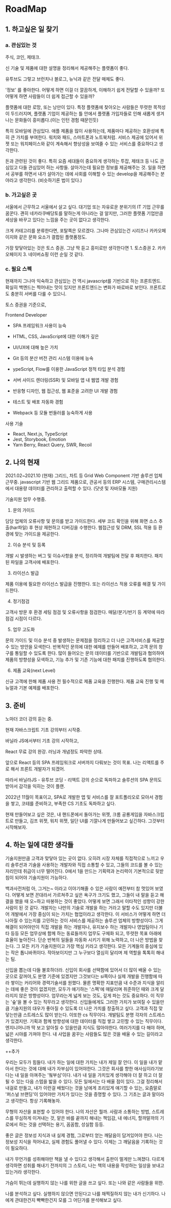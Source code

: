 # RoadMap

## 1. 하고싶은 일 찾기

### a. 관심있는 것

주식, 코인, 제태크.

신 기술 및 제품에 대한 설명을 정리해서 제공해주는 플랫폼이 좋다.

유투브도 그렇고 브런치나 블로그, 뉴닉과 같은 전달 매체도 좋다.

'정보' 를 좋아한다. 어떻게 하면 이걸 더 깔끔하게, 이해하기 쉽게 전달할 수 있을까? 또 어떻게 하면 사람들이 더 쉽게 접근할 수 있을까?

플랫폼에 대한 로망, 또는 낭만이 있다. 특정 플랫폼에 찾아오는 사람들은 뚜렷한 목적성이 두드러지며, 플랫폼 기업이 제공하는 틀 안에서 플랫폼 가입자들로 인해 새롭게 생겨나는 문화들이 흥미롭다.(이는 인턴 경험 때문인듯)

특히 모바일에 관심있다. 애플 제품을 많이 사용하는데, 제품마다 제공하는 호환성에 특히 큰 가치를 부여한다. 워치와 패드, 스마트폰과 노트북처럼. 서비스 제공에 있어서 위젯 또는 워치페이스와 같이 계속해서 향상성을 보여줄 수 있는 서비스를 중요하다고 생각한다.

돈과 관련된 것이 좋다. 특히 요즘 세대들이 중요하게 생각하는 투잡, 제태크 등 나도 관심있고 다들 관심있어 하는 사항들. 살아가는데 필요한 정보를 제공해주는 것. 일을 하면서 공부를 하면서 내가 살아가는 데에 사회를 이해할 수 있는 develop을 제공해주는 분야라고 생각한다. (비슷하기론 법이 있다.)

### b. 가고싶은 곳

서울에서 근무하고 서울에서 살고 싶다. 대기업 또는 자유로운 분위기의 IT 기업 근무를 꿈꾼다. 괜히 네카라쿠배당토를 말하는게 아니라는 걸 알지만, 그러한 플랫폼 기업만큼 세상을 바꾸고 있다는 느낌을 주는 곳이 없다고 생각한다.

크게 카테고리를 분류한다면, 포탈쪽은 모르겠다. 그나마 관심있는건 시리즈나 카카오페이지와 같은 문화 요소가 결합된 플랫폼정도.

가장 맞닿아있는 것은 토스 증권. 그냥 딱 듣고 흥미로만 생각한다면 1. 토스증권 2. 카카오페이지 3. 네이버쇼핑 이런 순일 것 같다.


### c. 필요 스펙

현재까지 그나마 익숙하고 관심있는 건 역시 javascript를 기반으로 하는 프론트엔드. 확실히 백엔드는 찍어내는 맛이 있지만 프론트엔드는 변화가 바로바로 보인다. 프론트로도 충분히 서버를 다룰 수 있으니.

토스 증권을 기준으로,


Frontend Developer

- SPA 프레임워크 사용이 능숙
- HTML, CSS, JavaScript에 대한 이해가 깊은
- UI/UX에 대해 높은 가치
- Git 등의 분산 버전 관리 시스템 이용에 능숙

- ypeScript, Flow를 이용한 JavaScript 정적 타입 분석 경험
- 서버 사이드 렌더링(SSR) 및 모바일 앱 내 웹앱 개발 경험
- 반응형 디자인, 웹 접근성, 웹 표준을 고려한 UI 개발 경험
- 테스트 및 배포 자동화 경험
- Webpack 등 모듈 번들러를 능숙하게 사용

사용 기술
- React, Next.js, TypeScript
- Jest, Storybook, Emotion
- Yarn Berry, React Query, SWR, Recoil


## 2. 나의 현재

2021.02~2021.10 (현재) 그리드, 차트 등  Grid Web Component 기반 솔루션 업체 근무중. javascript 기반 웹 그리드 제품으로, 관공서 등의 ERP 시스템, 구매관리시스템에서 대용량 데이터를 관리하고 출력할 수 있다. (닷넷 및 자바모듈 지원)

기술지원 업무 수행중. 

1. 문의 가이드

담당 업체의 오류사항 및 문의를 받고 가이드한다. 세부 코드 확인을 위해 화면 소스 추출(har파일) 후 현상 재현하고 디버깅을 수행한다. 웹접근성 및 DRM, SSL 적용 등 환경에 맞는 가이드을 제공한다.

2. 이슈 분석 및 등록

개발 시 발생하는 버그 및 이슈사항을 분석, 정리하여 개발팀에 전달 후 패치한다. 패치된 파일을 고객사에 배포한다.

3. 라이선스 발급

제품 이용에 필요한 라이선스 발급을 진행한다. 또는 라이선스 적용 오류를 해결 및 가이드한다.

4. 정기점검

고객사 방문 후 환경 세팅 점검 및 오류사항을 점검한다. 매달/분기/반기 등 계약에 따라 점검 시점이 다르다.

5. 업무 고도화

문의 가이드 및 이슈 분석 중 발생하는 문제점을 정리하고 더 나은 고객서비스를 제공할 수 있는 방안을 모색한다. 반복적인 문의에 대한 예제를 만들어 배포하고, 고객 문의 창구를 통일할 수 있도록 한다. 많이 들어오는 문의 데이터를 기반으로 개발팀과 협의하여 제품의 방향성을 모색하고, 기능 추가 및 기존 기능에 대한 패치를 진행하도록 협의한다.

6. 제품 교육(next Level)

신규 고객에 한해 제품 사용 전 필수적으로 제품 교육을 진행한다. 제품 교육 진행 및 메뉴얼과 기본 예제를 배포한다.

## 3. 준비

노마더 코더 강의 듣는 중.

현재 자바스크립트 기초 강의부터 시작중.

바닐라 JS에서부터 기초 강의 시작하고,

React 무료 강의 완강. 러닝과 개념정도 파악한 상태.

앞으로 React 등의 SPA 프레임워크로 서버까지 다뤄보는 것이 목표. 나는 리액트를 주로 해서 프론트 개발자가 되겠어.

따라서 바닐라JS - 유투브 코딩 - 리액트 강의 순으로 독파하고 
솔루션의 SPA 문의도 받아서 감각을 익히는 것이 플랜.

2022년 11월이 목표이고, SPA로 개발한 앱 및 서비스를 잘 포트폴리오로 모아서 경험을 쌓고, 코테를 준비하고, 부족한 CS 기초도 독파하고 싶다.

현재 만들어보고 싶은 것은, 내 핸드폰에서 돌아가는 위젯, 크롬 공룡게임을 자바스크립트로 만들고, 김프 위젯, 워치 위젯, 일단 UI를 기깔나게 만들어보고 싶긴하다. 그것부터 시작해보자.

## 4. 하는 일에 대한 생각들

기술지원만큼 고객과 맞닿아 있는 곳이 없다. 오히려 시장 자체를 직접적으로 느끼고 우리 솔루션과 기술을 사용하는 개발자와 직접 소통할 수 있고, 그들의 코드를 볼 수 있는 자리인데 취급이 너무 떨어진다. 0에서 1을 만드는 기획력과 논리력이 기본적으로 뒷받침이 되어야 기술지원이 가능하다. 

백과사전처럼 아, 그거는~ 이라고 이야기해줄 수 있은 사람이 예전부터 참 멋있어 보였다. 어떻게 보면 꼰대라서 가르쳐주고 싶은 욕구가 크기도 했고, 그들이 내 말을 듣고 해결을 했을 때 오~하고 따봉하는 것이 좋았다. 어떻게 보면 그래서 이타적인 성향이 강한 사람이 된 것 같다. 개발자는 나만의 기술로 개발을 하는 거라고 말할 수도 있지만 더불어 개발에서 가장 중심이 되는 가치는 협업이라고 생각한다. 이 서비스가 어떻게 하면 더 나아질 수 있는지를 고민하는 것이 서비스를 제공하는 솔루션 업체의 방향성이다. 그게 해결이 되어야만이 직접 개발을 하는 개발자나, 유지보수 하는 개발자나 영업팀이나 기타 등등 모든 업무상에 함께 하는 동료들까지 업무도 구체화 되고, 뚜렷한 목표 아래에 효율이 높아진다. 단순 반복의 일들을 자동화 시키기 위해 노력하고, 더 나은 방법을 찾는다. 그 모든 키가 기술지원이고 가장 핵심 키라고 생각한다. 모든 기계들의 중심에 있는 작은 톱니바퀴이다. 작아보이지만 그 누구보다 열심히 달리며 제 역할을 톡톡히 해내는 팀.

신입을 뽑는데 다들 불호하더라. 신입이 회사를 선택함에 있어서 더 많이 배울 수 있는 곳으로 갈꺼야,도 분명 기준에 있겠지만 그것보다는 si쪽이나 실제 개발을 진행함에 따라 쌓이는 커리어와 경력기술서를 원했다. 물론 명확한 지표만큼 내 수준과 지식을 알리는 데에 좋은 것이 없겠지만, 모두가 얘기하는 '스펙'에 매달리며 취준하던 때와 크게 달라지지 않은 방향성이다. 업무라는게 넓게 보는 것도, 깊게 파는 것도 중요하다. 이 직무는 '숲'을 볼 수 있는 직무라고 생각한다. 신입들에게도 그러한 가치가 보여질 수 있을만큼 기술지원의 대우가 좋아질 수 있도록 더 나은 가치를 창출하고 싶다. 고객과 직접 맞닿는만큼 스트레스도 많이 받는다. 이또한 cs 직무이다. 개발팀도 분명 각자의 스트레스가 있겠지만. 기획과 함께 방향성에 대한 데이터를 직접 쌓고 고민할 수 있는 직무이다. 엔지니어니까 딱 보고 알아칠 수 있을만큼 지식도 많아야한다. 여러가지를 다 해야 하며, 넓은 시야를 가져야 한다. 내 사업을 꿈꾸는 사람들도 많은 것을 배울 수 있는 길이라고 생각한다.

++추가

우리는 모두가 힘들다. 내가 하는 일에 대한 가치는 내가 제일 잘 안다. 이 일을 내가 맡아서 한다는 것에 대해 내가 자부심이 있어야한다. 그것은 회사를 향한 애사심이라기보다는 내 일을 아껴주는 '웤부심'이다. 내가 내 일을 가치있게 생각해야 더 잘 하고 더 잘될 수 있는 다음 스텝을 밟을 수 있다. 모든 일에서는 다 배울 점이 있다. 그걸 정리해서 내걸로 만들고, 내가 이런걸 배웠다는 것을 남에게 조리있게 얘기할 수 있는, 요즘말로 '퍼스널 브랜딩'이 있어야만 가치가 있다는 것을 증명할 수 있다. 그 기초는 글과 말이라고 생각한다. 항상 기록해놓자.

무형의 자산을 표현할 수 있어야 한다. 나의 자산은 뭘까. 사람과 소통하는 방법, 스트레스를 무심하게 이겨내는 것, 맡은 바를 끝까지 해내는 책임감, 내 에너지, 할까말까의 기로에서 하는 것을 선택하는 용기, 꼼꼼함, 성실함 등등.

좋은 글은 정보성 지식과 내 실제 경험, 그로부터 얻는 깨달음이 담겨있어야 한다. 나는 정보성 지식을 적어내고, 실제 경험도 풀어낼 수 있다. 이제는 그 깨달음을 기록하는 것이 필요하다.

내가 무언가를 성취해야만 책을 낼 수 있다고 생각해서 출판이 멀게만 느껴졌다. 다르게 생각하면 성취를 해내기 전까지의 그 스토리, 나는 책의 내용을 작성하는 일상을 보내고 있는거라 생각한다.

가슴이 뛰는데 실행하지 않는 나를 위한 글을 쓰고 싶다. 또는 나와 같은 사람들을 위한.

나를 분석하고 싶다. 실행하지 않으면 안된다고 나를 채찍질하지 않는 내가 신기하다. 나에게 관대한건지 빡빡한건지 모를 그 어딘가를 분석해보고 싶다.



<!-- 2021.10.27,29 -->